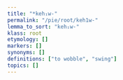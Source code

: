 ```yaml
---
title: "*keh₁w-"
permalink: "/pie/root/keh1w-"
lemma_to_sort: "keh₁w-"
klass: root
etymology: []
markers: []
synonyms: []
definitions: ["to wobble", "swing"]
topics: []
---
```

